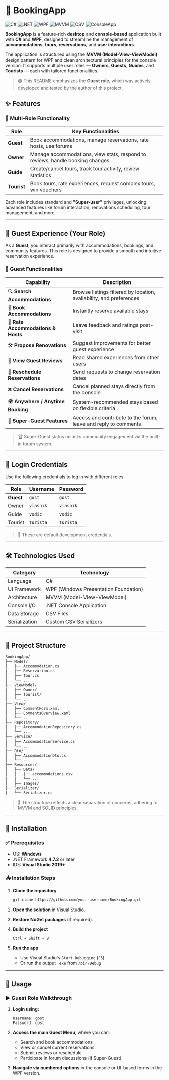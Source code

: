# 📘 BookingApp

![C#](https://img.shields.io/badge/C%23-8.0-blue?logo=c-sharp)
![.NET](https://img.shields.io/badge/.NET-Framework%204.7.2-blueviolet?logo=dotnet)
![WPF](https://img.shields.io/badge/WPF-Windows%20Presentation%20Foundation-lightblue)
![MVVM](https://img.shields.io/badge/Architecture-MVVM-green)
![CSV](https://img.shields.io/badge/Data%20Storage-CSV-yellow)
![ConsoleApp](https://img.shields.io/badge/Console%20App-.NET%20Console-bluegrey)

**BookingApp** is a feature-rich **desktop** and **console-based** application built with **C#** and **WPF**, designed to streamline the management of **accommodations**, **tours**, **reservations**, and **user interactions**. 

The application is structured using the **MVVM (Model-View-ViewModel)** design pattern for WPF and clean architectural principles for the console version. It supports multiple user roles — **Owners**, **Guests**, **Guides**, and **Tourists** — each with tailored functionalities.

> 🟢 This README emphasizes the **Guest role**, which was actively developed and tested by the author of this project.

## ✨ Features

### 🔄 Multi-Role Functionality

| Role        | Key Functionalities |
|-------------|---------------------|
| **Guest**   | Book accommodations, manage reservations, rate hosts, use forums |
| **Owner**   | Manage accommodations, view stats, respond to reviews, handle booking changes |
| **Guide**   | Create/cancel tours, track tour activity, review statistics |
| **Tourist** | Book tours, rate experiences, request complex tours, win vouchers |

Each role includes standard and **"Super-user"** privileges, unlocking advanced features like forum interaction, renovations scheduling, tour management, and more.

---

## 🎯 Guest Experience (Your Role)

As a **Guest**, you interact primarily with accommodations, bookings, and community features. This role is designed to provide a smooth and intuitive reservation experience.

### 🧳 Guest Functionalities

| Capability                              | Description                                                                 |
|-----------------------------------------|-----------------------------------------------------------------------------|
| 🔍 **Search Accommodations**           | Browse listings filtered by location, availability, and preferences         |
| 🏨 **Book Accommodations**             | Instantly reserve available stays                                           |
| 🌟 **Rate Accommodations & Hosts**     | Leave feedback and ratings post-visit                                      |
| 🛠 **Propose Renovations**             | Suggest improvements for better guest experience                           |
| 📝 **View Guest Reviews**              | Read shared experiences from other users                                   |
| 🔄 **Reschedule Reservations**         | Send requests to change reservation dates                                  |
| ❌ **Cancel Reservations**             | Cancel planned stays directly from the console                             |
| 🌍 **Anywhere / Anytime Booking**      | System-recommended stays based on flexible criteria                        |
| 🏅 **Super-Guest Features**            | Access and contribute to the forum, leave and reply to comments            |

> 🏆 Super-Guest status unlocks community engagement via the built-in forum system.

---

## 🔐 Login Credentials

Use the following credentials to log in with different roles:

| Role        | Username   | Password   |
|-------------|------------|------------|
| **Guest**   | `gost`     | `gost`     |
| Owner       | `vlasnik`  | `vlasnik`  |
| Guide       | `vodic`    | `vodic`    |
| Tourist     | `turista`  | `turista`  |

> 🔐 These are default development credentials.

---

## 🛠️ Technologies Used

| Category         | Technology                                  |
|------------------|---------------------------------------------|
| Language         | C#                                          |
| UI Framework     | WPF (Windows Presentation Foundation)       |
| Architecture     | MVVM (Model-View-ViewModel)                 |
| Console I/O      | .NET Console Application                    |
| Data Storage     | CSV Files                                   |
| Serialization    | Custom CSV Serializers                      |

---

## 📁 Project Structure

```bash
BookingApp/
├── Model/
│   ├── Accommodation.cs
│   ├── Reservation.cs
│   ├── Tour.cs
│   └── ...
├── ViewModel/
│   ├── Owner/
│   ├── Tourist/
│   └── ...
├── View/
│   ├── CommentForm.xaml
│   ├── CommentsOverview.xaml
│   └── ...
├── Repository/
│   ├── AccommodationRepository.cs
│   └── ...
├── Service/
│   ├── AccommodationService.cs
│   └── ...
├── Dto/
│   ├── AccommodationDto.cs
│   └── ...
├── Resources/
│   ├── Data/
│   │   ├── accommodations.csv
│   │   └── ...
│   ├── Images/
├── Serializer/
│   └── Serializer.cs
```

> 🧠 The structure reflects a clear separation of concerns, adhering to MVVM and SOLID principles.

---

## 🚀 Installation

### ✅ Prerequisites

- OS: **Windows**
- .NET Framework **4.7.2** or later
- IDE: **Visual Studio 2019+**

### 📥 Installation Steps

1. **Clone the repository**
   ```bash
   git clone https://github.com/your-username/BookingApp.git
   ```

2. **Open the solution** in Visual Studio.

3. **Restore NuGet packages** (if required).

4. **Build the project**
   ```bash
   Ctrl + Shift + B
   ```

5. **Run the app**
   - Use Visual Studio's `Start Debugging` (`F5`)
   - Or run the output `.exe` from `/bin/Debug`

---

## 📌 Usage

### ▶️ Guest Role Walkthrough

1. **Login using:**
   ```
   Username: gost
   Password: gost
   ```

2. **Access the main Guest Menu**, where you can:
   - Search and book accommodations
   - View or cancel current reservations
   - Submit reviews or reschedule
   - Participate in forum discussions (if Super-Guest)

3. **Navigate via numbered options** in the console or UI-based forms in the WPF version.
